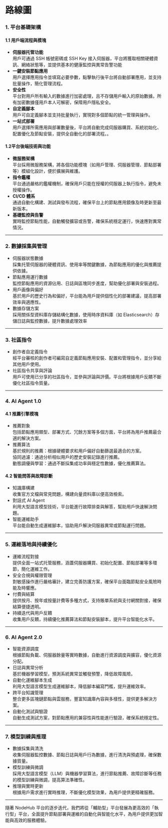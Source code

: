 # 路線圖

### 1. 平台基礎架構

#### 1.1 用戶端流程與模塊

* **伺服器托管功能**\
  用戶可通過 SSH 帳號密碼或 SSH Key 接入伺服器，平台將獲取相關硬體資訊、網絡狀態等，並提供基本的健康監控與異常告警功能
* **一鍵安裝節點應用**\
  用戶選擇應用指令並填寫必要參數，點擊執行後平台將自動部署應用，並支持批量操作，簡化管理流程。
* **安全性**\
  平台對用戶所有輸入的數據進行加密處理，且不存儲用戶輸入的原始數據。所有加密數據僅用戶本人可解密，保障用戶隱私安全。
* **自定義腳本**\
  用戶可自定義腳本並支持批量執行，實現對多個節點的統一管理與操作。
* **一站式部署**\
  用戶選擇所需應用與部署數量後，平台將自動完成伺服器購買、系統初始化、配置優化及節點安裝，提供全自動化的部署流程。。

#### 1.2平台後端技術與功能

* **微服務架構**\
  平台採用微服務架構，將各個功能模塊（如用戶管理、伺服器管理、節點部署等）模組化設計，便於擴展與維護。
* **指令鑑權**\
  平台通過嚴格的鑑權機制，確保用戶只能在授權的伺服器上執行指令，避免未授權操作。
* **CI/CD 體系**\
  通過自動化構建、測試與發布流程，確保平台上的節點應用鏡像及時更新至最新版本。
*   **基礎監控與告警**\
    實時監控節點性能，自動觸發擴容或告警，確保系統穩定運行，快速應對異常情況。



***

### 2. 數據採集與管理

* 伺服器狀態數據\
  採集托管伺服器的硬體資訊、使用率等關鍵數據，為節點應用的優化與推薦提供依據。
* 節點應用運行數據\
  監控節點應用的資源佔用、日誌與區塊同步進度，幫助優化部署與安裝過程。
* 用戶画像與偏好\
  基於用戶的歷史行為和偏好，平台能為用戶提供個性化的部署建議，提高部署效率與適應性。
* 數據存儲方案\
  採用關係型資料庫存儲結構化數據，使用時序資料庫（如 Elasticsearch）存儲日誌與監控數據，提升數據處理效率

***

### 3. 社區指令

* 創作者自定義指令\
  經平台審核的創作者可編寫自定義節點應用安裝、配置和管理指令，並分享給其他用戶使用。
* 社區指令共享與評論\
  用戶可使用已分享的社區指令，並參與評論與評價。平台將根據用戶反饋不斷優化社區指令質量。

***

### 4. AI Agent 1.0

#### 4.1 推薦引擎模塊

* 推薦對象\
  包括節點應用類型、部署方式、冗餘方案等多個方面，平台將為用戶推薦最合適的解決方案。
* 推薦算法\
  基於規則的推薦：根據硬體要求和用戶偏好自動篩選最適合的方案。\
  協同過濾：通過分析相似用戶的歷史安裝記錄進行推薦。\
  動態調優與學習：通過不斷採集成功率與穩定性數據，優化推薦算法。

#### 4.2 智能問答與故障診斷

* 知識庫構建\
  收集官方文檔與常見問題，構建向量資料庫以便高效檢索。
* 對話式 AI Agent\
  利用大型語言模型技術，平台能進行故障排查與解答，幫助用戶快速解決問題。
* 智能運維助手\
  平台能自動生成運維腳本，協助用戶解決伺服器異常或節點運行問題。

***

### 5. 運維落地與持續優化

* 運維流程對接\
  提供全面一站式托管服務，涵蓋伺服器購買、初始化配置、節點部署等多環節，簡化運維工作。
* 安全合規與權限管理\
  對敏感操作進行嚴格審計，建立完善防護方案，確保平台面臨節點安全風險時能及時響應。
* 付費與結算\
  提供按月、按年或按量計費等多種方式，支持賬單系統與支付網關對接，確保結算便捷透明。
* 持續迭代與用戶反饋\
  收集用戶反饋，持續優化推薦算法和節點安裝腳本，提升平台智能化水平。

***

### 6. AI Agent 2.0

* 智能資源調度\
  根據節點負載、伺服器餘量等實時數據，自動進行資源調度與擴容，優化資源分配。
* 日誌與異常分析\
  基於機器學習模型，預測系統異常並觸發預警，降低故障風險。
* 自動化運維腳本生成\
  利用大型語言模型生成運維腳本，降低腳本編寫門檻，提升運維效率。
* 跨平台知識管理\
  整合更多區塊鏈節點與雲服務，豐富知識庫內容與多樣性，提供更多解決方案。
* 自動化測試與驗證\
  自動生成測試方案，對節點應用的兼容性與性能進行驗證，確保系統穩定性。

***

### 7. 模型訓練與推理

* 數據採集與清洗\
  收集伺服器監控數據、節點日誌與用戶行為數據，進行清洗與預處理，確保數據質量。
* 模型訓練與微調\
  採用大型語言模型（LLM）與機器學習算法，進行節點推薦、故障診斷等任務的模型訓練與微調，提高算法準確性。
* 推理與實時更新\
  根據用戶需求進行實時推理，不斷優化模型效果，為用戶提供更精確服務。

***



隨著 NodeHub 平台的逐步迭代，我們將從「輔助型」平台發展為更高效的「執行型」平台，全面提升節點部署與運維的自動化與智能化水平，為用戶提供更加智能與高效的服務體驗。
